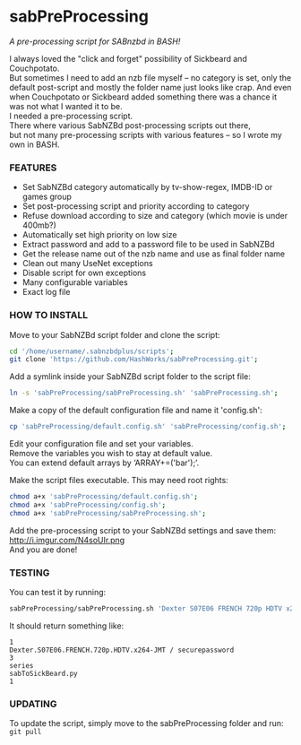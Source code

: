sabPreProcessing
================
*A pre-processing script for SABnzbd in BASH!*

I always loved the "click and forget" possibility of Sickbeard and Couchpotato.<br />
But sometimes I need to add an nzb file myself – no category is set, only the default post-script and mostly the folder name just looks like crap. And even when Couchpotato or Sickbeard added something there was a chance it was not what I wanted it to be.<br />
I needed a pre-processing script.<br />
There where various SabNZBd post-processing scripts out there,<br />
but not many pre-processing scripts with various features – so I wrote my own in BASH.

### FEATURES
* Set SabNZBd category automatically by tv-show-regex, IMDB-ID or games group
* Set post-processing script and priority according to category
* Refuse download according to size and category (which movie is under 400mb?)
* Automatically set high priority on low size
* Extract password and add to a password file to be used in SabNZBd
* Get the release name out of the nzb name and use as final folder name
* Clean out many UseNet exceptions
* Disable script for own exceptions
* Many configurable variables
* Exact log file

### HOW TO INSTALL
Move to your SabNZBd script folder and clone the script:
```bash
cd '/home/username/.sabnzbdplus/scripts';
git clone 'https://github.com/HashWorks/sabPreProcessing.git';
```

Add a symlink inside your SabNZBd script folder to the script file:
```bash
ln -s 'sabPreProcessing/sabPreProcessing.sh' 'sabPreProcessing.sh';
```

Make a copy of the default configuration file and name it 'config.sh':
```bash
cp 'sabPreProcessing/default.config.sh' 'sabPreProcessing/config.sh';
```

Edit your configuration file and set your variables.<br />
Remove the variables you wish to stay at default value.<br />
You can extend default arrays by ‘ARRAY+=('bar');’.

Make the script files executable. This may need root rights:
```bash
chmod a+x 'sabPreProcessing/default.config.sh';
chmod a+x 'sabPreProcessing/config.sh';
chmod a+x 'sabPreProcessing/sabPreProcessing.sh';
```

Add the pre-processing script to your SabNZBd settings and save them: http://i.imgur.com/N4soUIr.png<br />
And you are done!


### TESTING
You can test it by running:
```bash
sabPreProcessing/sabPreProcessing.sh 'Dexter S07E06 FRENCH 720p HDTV x264-JMT Testmessage, not part of releasename http://hashworks.net / securepassword' '3' 'standard' '' '-100' '9711567550'
```

It should return something like:
```
1
Dexter.S07E06.FRENCH.720p.HDTV.x264-JMT / securepassword
3
series
sabToSickBeard.py
1
```

### UPDATING
To update the script, simply move to the sabPreProcessing folder and run: `git pull`
